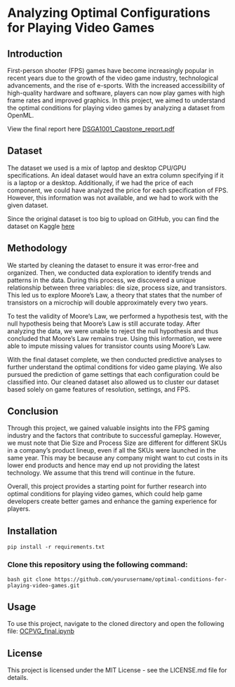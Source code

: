# Analyzing Optimal Configurations for Playing Video Games

## Introduction
First-person shooter (FPS) games have become increasingly popular in recent years due to the growth of the video game industry, technological advancements, and the rise of e-sports. With the increased accessibility of high-quality hardware and software, players can now play games with high frame rates and improved graphics. In this project, we aimed to understand the optimal conditions for playing video games by analyzing a dataset from OpenML.

View the final report here [DSGA1001_Capstone_report.pdf](report/DSGA1001_Capstone_report.pdf)

## Dataset
The dataset we used is a mix of laptop and desktop CPU/GPU specifications. An ideal dataset would have an extra column specifying if it is a laptop or a desktop. Additionally, if we had the price of each component, we could have analyzed the price for each specification of FPS. However, this information was not available, and we had to work with the given dataset.

Since the original dataset is too big to upload on GitHub, you can find the dataset on Kaggle [here](https://www.kaggle.com/datasets/kritikseth/achieved-frames-per-second-fps-in-video-games)

## Methodology
We started by cleaning the dataset to ensure it was error-free and organized. Then, we conducted data exploration to identify trends and patterns in the data. During this process, we discovered a unique relationship between three variables: die size, process size, and transistors. This led us to explore Moore’s Law, a theory that states that the number of transistors on a microchip will double approximately every two years.

To test the validity of Moore’s Law, we performed a hypothesis test, with the null hypothesis being that Moore’s Law is still accurate today. After analyzing the data, we were unable to reject the null hypothesis and thus concluded that Moore’s Law remains true. Using this information, we were able to impute missing values for transistor counts using Moore’s Law.

With the final dataset complete, we then conducted predictive analyses to further understand the optimal conditions for video game playing. We also pursued the prediction of game settings that each configuration could be classified into. Our cleaned dataset also allowed us to cluster our dataset based solely on game features of resolution, settings, and FPS.

## Conclusion
Through this project, we gained valuable insights into the FPS gaming industry and the factors that contribute to successful gameplay. However, we must note that Die Size and Process Size are different for different SKUs in a company’s product lineup, even if all the SKUs were launched in the same year. This may be because any company might want to cut costs in its lower end products and hence may end up not providing the latest technology. We assume that this trend will continue in the future.

Overall, this project provides a starting point for further research into optimal conditions for playing video games, which could help game developers create better games and enhance the gaming experience for players.

## Installation
`pip install -r requirements.txt`

### Clone this repository using the following command:

`bash git clone https://github.com/yourusername/optimal-conditions-for-playing-video-games.git`

## Usage
To use this project, navigate to the cloned directory and open the following file:
[OCPVG_final.ipynb](OCPVG_final.ipynb)

## License
This project is licensed under the MIT License - see the LICENSE.md file for details.
